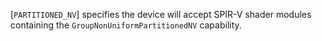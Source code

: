 [`PARTITIONED_NV`] specifies the device will
accept SPIR-V shader modules containing the
`GroupNonUniformPartitionedNV` capability.